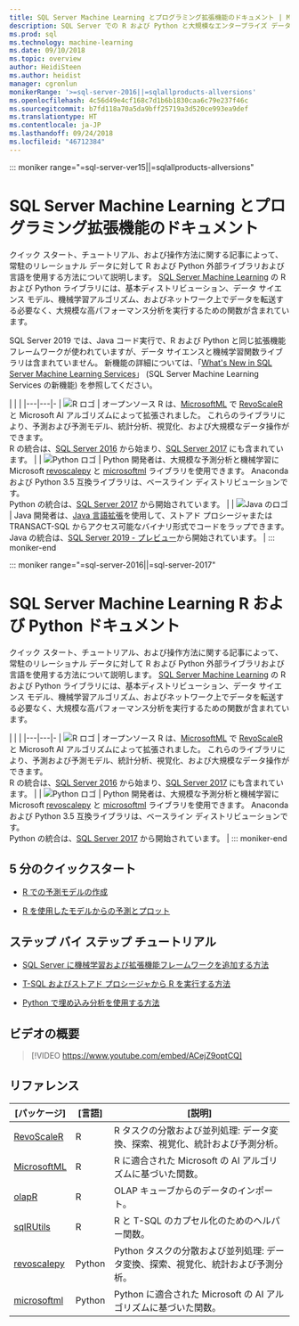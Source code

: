 ```yaml
---
title: SQL Server Machine Learning とプログラミング拡張機能のドキュメント | Microsoft Docs
description: SQL Server での R および Python と大規模なエンタープライズ データ分析用の組み込みのデータ サイエンス モデリングおよび機械学習アルゴリズム。
ms.prod: sql
ms.technology: machine-learning
ms.date: 09/10/2018
ms.topic: overview
author: HeidiSteen
ms.author: heidist
manager: cgronlun
monikerRange: '>=sql-server-2016||=sqlallproducts-allversions'
ms.openlocfilehash: 4c56d49e4cf168c7d1b6b1830caa6c79e237f46c
ms.sourcegitcommit: b7fd118a70a5da9bff25719a3d520ce993ea9def
ms.translationtype: HT
ms.contentlocale: ja-JP
ms.lasthandoff: 09/24/2018
ms.locfileid: "46712384"
---
```

::: moniker range="=sql-server-ver15||=sqlallproducts-allversions"
# <a name="sql-server-machine-learning-and-programming-extensions-documentation"></a>SQL Server Machine Learning とプログラミング拡張機能のドキュメント

クイック スタート、チュートリアル、および操作方法に関する記事によって、常駐のリレーショナル データに対して R および Python 外部ライブラリおよび言語を使用する方法について説明します。 [SQL Server Machine Learning](what-is-sql-server-machine-learning.md) の R および Python ライブラリには、基本ディストリビューション、データ サイエンス モデル、機械学習アルゴリズム、およびネットワーク上でデータを転送する必要なく、大規模な高パフォーマンス分析を実行するための関数が含まれています。 

SQL Server 2019 では、Java コード実行で、R および Python と同じ拡張機能フレームワークが使われていますが、データ サイエンスと機械学習関数ライブラリは含まれていません。 新機能の詳細については、「[What's New in SQL Server Machine Learning Services](what-s-new-in-sql-server-machine-learning-services.md)」 (SQL Server Machine Learning Services の新機能) を参照してください。

|   |   | 
|---|---|-
| ![R ロゴ](./media/index/logo_r.png) | オープンソース R は、[MicrosoftML](https://docs.microsoft.com/machine-learning-server/r-reference/microsoftml/microsoftml-package) で [RevoScaleR](https://docs.microsoft.com/machine-learning-server/r-reference/revoscaler/revoscaler) と Microsoft AI アルゴリズムによって拡張されました。 これらのライブラリにより、予測および予測モデル、統計分析、視覚化、および大規模なデータ操作ができます。 <br/>R の統合は、[SQL Server 2016](./install/sql-r-services-windows-install.md) から始まり、[SQL Server 2017](./install/sql-machine-learning-services-windows-install.md) にも含まれています。 | 
| ![Python ロゴ](./media/index/logo_python.png) | Python 開発者は、大規模な予測分析と機械学習に Microsoft [revoscalepy](https://docs.microsoft.com/machine-learning-server/python-reference/revoscalepy/revoscalepy-package) と [microsoftml](https://docs.microsoft.com/machine-learning-server/python-reference/microsoftml/microsoftml-package) ライブラリを使用できます。 Anaconda および Python 3.5 互換ライブラリは、ベースライン ディストリビューションです。 <br/>Python の統合は、[SQL Server 2017](./install/sql-machine-learning-services-windows-install.md) から開始されています。  | 
| ![Java のロゴ](./media/index/logo_java.png) | Java 開発者は、[Java 言語拡張](java/extension-java.md)を使用して、ストアド プロシージャまたは TRANSACT-SQL からアクセス可能なバイナリ形式でコードをラップできます。 <br/>Java の統合は、[SQL Server 2019 - プレビュー](./install/sql-machine-learning-services-ver15.md)から開始されています。 |
::: moniker-end

::: moniker range="=sql-server-2016||=sql-server-2017"
# <a name="sql-server-machine-learning-r-and-python-documentation"></a>SQL Server Machine Learning R および Python ドキュメント

クイック スタート、チュートリアル、および操作方法に関する記事によって、常駐のリレーショナル データに対して R および Python 外部ライブラリおよび言語を使用する方法について説明します。 [SQL Server Machine Learning](what-is-sql-server-machine-learning.md) の R および Python ライブラリには、基本ディストリビューション、データ サイエンス モデル、機械学習アルゴリズム、およびネットワーク上でデータを転送する必要なく、大規模な高パフォーマンス分析を実行するための関数が含まれています。 

|   |   | 
|---|---|-
| ![R ロゴ](./media/index/logo_r.png) | オープンソース R は、[MicrosoftML](https://docs.microsoft.com/machine-learning-server/r-reference/microsoftml/microsoftml-package) で [RevoScaleR](https://docs.microsoft.com/machine-learning-server/r-reference/revoscaler/revoscaler) と Microsoft AI アルゴリズムによって拡張されました。 これらのライブラリにより、予測および予測モデル、統計分析、視覚化、および大規模なデータ操作ができます。 <br/>R の統合は、[SQL Server 2016](./install/sql-r-services-windows-install.md) から始まり、[SQL Server 2017](./install/sql-machine-learning-services-windows-install.md) にも含まれています。 | 
| ![Python ロゴ](./media/index/logo_python.png) | Python 開発者は、大規模な予測分析と機械学習に Microsoft [revoscalepy](https://docs.microsoft.com/machine-learning-server/python-reference/revoscalepy/revoscalepy-package) と [microsoftml](https://docs.microsoft.com/machine-learning-server/python-reference/microsoftml/microsoftml-package) ライブラリを使用できます。 Anaconda および Python 3.5 互換ライブラリは、ベースライン ディストリビューションです。 <br/>Python の統合は、[SQL Server 2017](./install/sql-machine-learning-services-windows-install.md) から開始されています。  | 
::: moniker-end

## <a name="5-minute-quickstarts"></a>5 分のクイックスタート

+ [R での予測モデルの作成](./tutorials/rtsql-create-a-predictive-model-r.md)

+ [R を使用したモデルからの予測とプロット](./tutorials/rtsql-predict-and-plot-from-model.md)


## <a name="step-by-step-tutorials"></a>ステップ バイ ステップ チュートリアル

+ [SQL Server に機械学習および拡張機能フレームワークを追加する方法](install/sql-machine-learning-services-windows-install.md)

+ [T-SQL およびストアド プロシージャから R を実行する方法](./tutorials/sqldev-in-database-r-for-sql-developers.md)

+ [Python で埋め込み分析を使用する方法](./tutorials/sqldev-in-database-python-for-sql-developers.md)


## <a name="video-introduction"></a>ビデオの概要

> [!VIDEO https://www.youtube.com/embed/ACejZ9optCQ]

## <a name="reference"></a>リファレンス

| [パッケージ] | [言語] | [説明] | 
|---------|----------|-------------|
| [RevoScaleR](https://docs.microsoft.com/machine-learning-server/r-reference/revoscaler/revoscaler) | R | R タスクの分散および並列処理: データ変換、探索、視覚化、統計および予測分析。 |
| [MicrosoftML](https://docs.microsoft.com/machine-learning-server/r-reference/microsoftml/microsoftml-package) | R | R に適合された Microsoft の AI アルゴリズムに基づいた関数。 |
| [olapR](https://docs.microsoft.com/machine-learning-server/r-reference/olapr/olapr) | R | OLAP キューブからのデータのインポート。 |
| [sqlRUtils]() | R | R と T-SQL のカプセル化のためのヘルパー関数。 |
[revoscalepy](https://docs.microsoft.com/machine-learning-server/python-reference/revoscalepy/revoscalepy-package) | Python | Python タスクの分散および並列処理: データ変換、探索、視覚化、統計および予測分析。  | 
| [microsoftml](https://docs.microsoft.com/machine-learning-server/python-reference/microsoftml/microsoftml-package) | Python | Python に適合された Microsoft の AI アルゴリズムに基づいた関数。  |